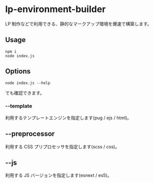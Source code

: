 # lp-environment-builder

LP 制作などで利用できる、静的なマークアップ環境を爆速で構築します。

## Usage

```
npm i
node index.js
```

## Options

```
node index.js --help
```

でも確認できます。

### --template

利用するテンプレートエンジンを指定します(pug / ejs / html)。

## --preprocessor

利用する CSS プリプロセッサを指定します(scss / css)。

## --js

利用する JS バージョンを指定します(esnext / es5)。
